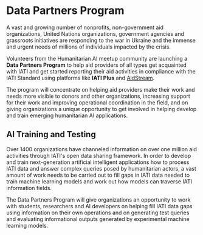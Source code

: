 # Data Partners Program

A vast and growing number of nonprofits, non-government aid organizations, United Nations organizations, government agencies and grassroots initiatives are responding to the war in Ukraine and the immense and urgent needs of millions of individuals impacted by the crisis.

Volunteers from the Humanitarian AI meetup community are launching a **Data Partners Program** to help aid providers of all types get acquainted with IATI and get started reporting their aid activities in compliance with the IATI Standard using platforms like **IATI Plus** and [AidStream](https://aidstream.org/).

The program will concentrate on helping aid providers make their work and needs more visible to donors and other organizations, increasing support for their work and improving operational coordination in the field, and on giving organizations a unique opportunity to get involved in helping develop and train emerging humanitarian AI applications.

## AI Training and Testing

Over 1400 organizations have channeled information on over one million aid activities through IATI's open data sharing framework. In order to develop and train next-generation artificial intelligent applications how to process IATI data and answer complex queries posed by humanitarian actors, a vast amount of work needs to be carried out to fill gaps in IATI data needed to train machine learning models and work out how models can traverse IATI information fields.

The Data Partners Program will give organizations an opportunity to work with students, researchers and AI developers on helping fill IATI data gaps using information on their own operations and on generating test queries and evaluating informational outputs generated by experimental machine learning models.
